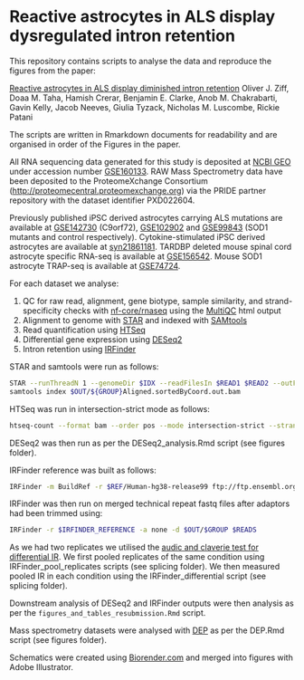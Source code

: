 # Reactive astrocytes in ALS display dysregulated intron retention

This repository contains scripts to analyse the data and reproduce the figures from the paper:

[Reactive astrocytes in ALS display diminished intron retention](biorxiv)
Oliver J. Ziff, Doaa M. Taha, Hamish Crerar, Benjamin E. Clarke, Anob M. Chakrabarti, Gavin Kelly, Jacob Neeves, Giulia Tyzack, Nicholas M. Luscombe, Rickie Patani

The scripts are written in Rmarkdown documents for readability and are organised in order of the Figures in the paper.

All RNA sequencing data generated for this study is deposited at [NCBI GEO](https://www.ncbi.nlm.nih.gov/geo/query/acc.cgi) under accession number [GSE160133](https://www.ncbi.nlm.nih.gov/geo/query/acc.cgi?acc=GSE160133). RAW Mass Spectrometry data have been deposited to the ProteomeXchange Consortium (http://proteomecentral.proteomexchange.org) via the PRIDE partner repository with the dataset identifier PXD022604. 

Previously published iPSC derived astrocytes carrying ALS mutations are available at [GSE142730](https://www.ncbi.nlm.nih.gov/geo/query/acc.cgi?acc=GSE142730) (C9orf72), [GSE102902](https://www.ncbi.nlm.nih.gov/geo/query/acc.cgi?acc=GSE102902) and [GSE99843](https://www.ncbi.nlm.nih.gov/geo/query/acc.cgi?acc=GSE99843) (SOD1 mutants and control respectively). Cytokine-stimulated iPSC derived astrocytes are available at [syn21861181](https://www.synapse.org/#!Synapse:syn21861181). TARDBP deleted mouse spinal cord astrocyte specific RNA-seq is available at [GSE156542](https://www.ncbi.nlm.nih.gov/geo/query/acc.cgi?acc=GSE156542). Mouse SOD1 astrocyte TRAP-seq is available at [GSE74724](https://www.ncbi.nlm.nih.gov/geo/query/acc.cgi?acc=GSE74724).

For each dataset we analyse:
1. QC for raw read, alignment, gene biotype, sample similarity, and strand-specificity checks with [nf-core/rnaseq](https://github.com/nf-core/rnaseq) using the [MultiQC](https://multiqc.info/) html output
2. Alignment to genome with [STAR](https://github.com/alexdobin/STAR) and indexed with [SAMtools](https://sourceforge.net/projects/samtools/files/samtools/)
3. Read quantification using [HTSeq](https://htseq.readthedocs.io/en/master/)
4. Differential gene expression using [DESeq2](https://bioconductor.org/packages/release/bioc/html/DESeq2.html)
5. Intron retention using [IRFinder](https://github.com/williamritchie/IRFinder)

STAR and samtools were run as follows:
```bash
STAR --runThreadN 1 --genomeDir $IDX --readFilesIn $READ1 $READ2 --outFileNamePrefix $OUT/${GROUP} --outFilterMultimapNmax 1 --outSAMtype BAM SortedByCoordinate --outReadsUnmapped Fastx --twopassMode Basic --outSAMstrandField intronMotif
samtools index $OUT/${GROUP}Aligned.sortedByCoord.out.bam
```

HTSeq was run in intersection-strict mode as follows:
```bash
htseq-count --format bam --order pos --mode intersection-strict --stranded reverse --minaqual 1 --type exon --idattr gene_id $FILE $GTF > $OUT/${SAMPLE}.tab
```

DESeq2 was then run as per the DESeq2_analysis.Rmd script (see figures folder).

IRFinder reference was built as follows:
```bash
IRFinder -m BuildRef -r $REF/Human-hg38-release99 ftp://ftp.ensembl.org/pub/release-99/gtf/homo_sapiens/Homo_sapiens.GRCh38.99.gtf.gz
```

IRFinder was then run on merged technical repeat fastq files after adaptors had been trimmed using:

```bash
IRFinder -r $IRFINDER_REFERENCE -a none -d $OUT/$GROUP $READS
```

As we had two replicates we utilised the [audic and claverie test for differential IR](https://github.com/williamritchie/IRFinder/wiki/Small-Amounts-of-Replicates-via-Audic-and-Claverie-Test). We first pooled replicates of the same condition using IRFinder_pool_replicates scripts (see splicing folder). We then measured pooled IR in each condition using the IRFinder_differential script (see splicing folder).

Downstream analysis of DESeq2 and IRFinder outputs were then analysis as per the `figures_and_tables_resubmission.Rmd` script.

Mass spectrometry datasets were analysed with [DEP](https://www.bioconductor.org/packages/release/bioc/vignettes/DEP/inst/doc/DEP.html) as per the DEP.Rmd script (see figures folder).

Schematics were created using [Biorender.com](https://biorender.com/) and merged into figures with Adobe Illustrator.

